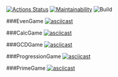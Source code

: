 [![Actions Status](https://github.com/ellonka/java-project-lvl1/workflows/hexlet-check/badge.svg)](https://github.com/ellonka/java-project-lvl1/actions)
[![Maintainability](https://api.codeclimate.com/v1/badges/297868dfbc47e7692dbd/maintainability)](https://codeclimate.com/github/ellonka/java-project-lvl1/maintainability)
![Build](https://github.com/ellonka/java-project-lvl1/actions/workflows/build-for-actions/badge.svg)

###EvenGame
[![asciicast](https://asciinema.org/a/F71UyZDwgLAoQbRHfqiSxouhe.svg)](https://asciinema.org/a/F71UyZDwgLAoQbRHfqiSxouhe)

###CalcGame
[![asciicast](https://asciinema.org/a/VFUbfHJBoOluGdyzyOCeAVPz0.svg)](https://asciinema.org/a/VFUbfHJBoOluGdyzyOCeAVPz0)

###GCDGame
[![asciicast](https://asciinema.org/a/U2hv15G0XgYFShO1vzWyzfHgi.svg)](https://asciinema.org/a/U2hv15G0XgYFShO1vzWyzfHgi)

###ProgressionGame
[![asciicast](https://asciinema.org/a/xzecPV13p7PxhgfCyG5vSeG2X.svg)](https://asciinema.org/a/xzecPV13p7PxhgfCyG5vSeG2X)

###PrimeGame
[![asciicast](https://asciinema.org/a/eSfnXU7NW4iY8l1FerUIzudwW.svg)](https://asciinema.org/a/eSfnXU7NW4iY8l1FerUIzudwW)
